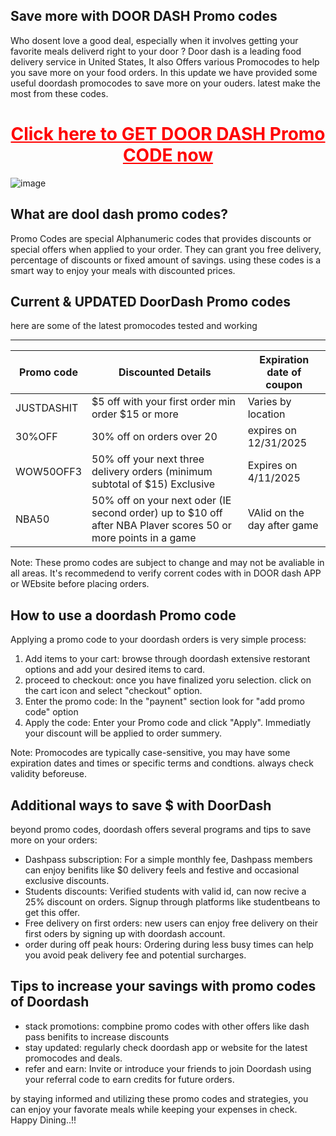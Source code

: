 ## Save more with DOOR DASH Promo codes 

Who dosent love a good deal, especially when it involves getting your favorite meals deliverd right to your door ? Door dash is a leading food delivery service in United States, 
It also Offers various Promocodes to help you save more on your food orders. In this update we have provided some useful doordash promocodes to save more on your ouders. latest make the most from 
these codes.

<center><h1><a href="https://www.google.com/url?q=https%3A%2F%2Fwww.dynews.net%2F2025%2F05%2Fdoordash-promo-codes-for-may-2025.html&sa=D&sntz=1&usg=AOvVaw0W3XyC7oQFoM2UGXJtghKk" target="_blank" style="color: red;">Click here to GET DOOR DASH Promo CODE now</a></h1></center>

![image](https://github.com/user-attachments/assets/757fdc7f-1e36-419c-ab8b-dedf2909184b)

## What are dool dash promo codes? 
Promo Codes are special Alphanumeric codes that provides discounts or special offers when applied to your order. They can grant you free delivery, percentage of discounts or fixed amount of savings. using these codes is a smart way to enjoy your meals with discounted prices.

## Current & UPDATED DoorDash Promo codes

here are some of the latest promocodes tested and working

------------------------------------------------------------------------------------------------------
| Promo code                    |  Discounted Details                        | Expiration date of coupon |
|-------------------------------|--------------------------------------------|------------------------|
| JUSTDASHIT | $5 off with your first order min order $15 or more            | Varies by location |
| 30%OFF     | 30% off on orders over 20                                     | expires on 12/31/2025 |
| WOW50OFF3  | 50% off your next three delivery orders (minimum subtotal of $15) Exclusive | Expires on 4/11/2025 |
| NBA50      | 50% off on your next oder (IE second order) up to $10 off after NBA Plaver scores 50 or more points in a game | VAlid on the day after game |

Note: These promo codes are subject to change and may not be avaliable in all areas. It's recommedend to verify corrent codes with in DOOR dash APP or WEbsite before placing orders.

## How to use a doordash Promo code

Applying a promo code to your doordash orders is very simple process:

1. Add items to your cart: browse through doordash extensive restorant options and add your desired items to card.
2. proceed to checkout: once you have finalized yoru selection. click on the cart icon and select "checkout" option.
3. Enter the promo code: In the "paynent" section look for "add promo code" option
4. Apply the code: Enter your Promo code and click "Apply". Immediatly your discount will be applied to order summery.

Note: Promocodes are typically case-sensitive, you may have some expiration dates and times or specific terms and condtions. always check validity beforeuse.

## Additional ways to save $ with DoorDash
beyond promo codes, doordash offers several programs and tips to save more on your orders:
* Dashpass subscription: For a simple monthly fee, Dashpass members can enjoy benifits like $0 delivery feels and festive and occasional exclusive discounts.
* Students discounts: Verified students with valid id, can now recive a 25% discount on orders. Signup through platforms like studentbeans to get this offer.
* Free delivery on first orders: new users can enjoy free delivery on their first oders by signing up with doordash account.
* order during off peak hours: Ordering during less busy times can help you avoid peak delivery fee and potential surcharges.

## Tips to increase your savings with promo codes of Doordash
 * stack promotions: compbine promo codes with other offers like dash pass benifits to increase discounts
 * stay updated: regularly check doordash app or website for the latest promocodes and deals.
 * refer and earn: Invite or introduce your friends to join Doordash using your referral code to earn credits for future orders.

by staying informed and utilizing these promo codes and strategies, you can enjoy your favorate meals while keeping your expenses in check. Happy Dining..!! 

<!--

**Here are some ideas to get you started:**

🙋‍♀️ A short introduction - what is your organization all about?
🌈 Contribution guidelines - how can the community get involved?
👩‍💻 Useful resources - where can the community find your docs? Is there anything else the community should know?
🍿 Fun facts - what does your team eat for breakfast?
🧙 Remember, you can do mighty things with the power of [Markdown](https://docs.github.com/github/writing-on-github/getting-started-with-writing-and-formatting-on-github/basic-writing-and-formatting-syntax)
-->
